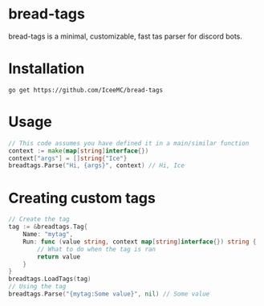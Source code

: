 # bread-tags
bread-tags is a minimal, customizable, fast tas parser for discord bots.

# Installation
`go get https://github.com/IceeMC/bread-tags`

# Usage
```go
// This code assumes you have defined it in a main/similar function
context := make(map[string]interface{})
context["args"] = []string{"Ice"}
breadtags.Parse("Hi, {args}", context) // Hi, Ice
```

# Creating custom tags
```go
// Create the tag
tag := &breadtags.Tag{
	Name: "mytag",
	Run: func (value string, context map[string]interface{}) string {
		// What to do when the tag is ran
		return value
	}
}
breadtags.LoadTags(tag)
// Using the tag
breadtags.Parse("{mytag:Some value}", nil) // Some value
```
